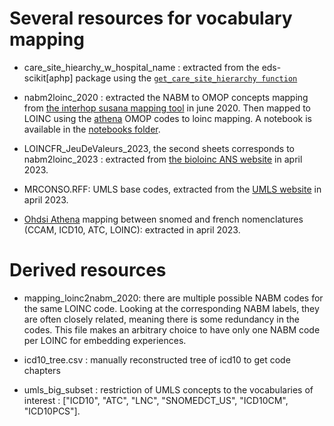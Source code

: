# Several resources for vocabulary mapping

- care_site_hiearchy_w_hospital_name : extracted from the eds-scikit[aphp] package using the [`get_care_site_hierarchy function`](https://aphp.github.io/eds-scikit/v0.1.5/datasets/care-site-hierarchy/)

- nabm2loinc_2020 : extracted the NABM to OMOP concepts mapping from [the interhop susana mapping tool](https://susana.interhop.org/) in june 2020. Then mapped to LOINC using the [athena](athena.ohdsi.org/) OMOP codes to loinc mapping. A notebook is available in the [notebooks folder](../../notebooks/V2_nabm_hierarchy.ipynb).

- LOINCFR_JeuDeValeurs_2023, the second sheets corresponds to nabm2loinc_2023 : extracted from [the bioloinc ANS website](https://bioloinc.fr/bioloinc/KB/#Group:uri=http://aphp.fr/Bioloinc/JDV_LOINC_Biologie;tab=props;) in april 2023.

- MRCONSO.RFF: UMLS base codes, extracted from the [UMLS website](https://www.nlm.nih.gov/research/umls/licensedcontent/umlsknowledgesources.html) in april 2023.

- [Ohdsi Athena](athena.ohdsi.org/) mapping between snomed and french nomenclatures (CCAM, ICD10, ATC, LOINC): extracted in april 2023.

# Derived resources 

- mapping_loinc2nabm_2020: there are multiple possible NABM codes for the same LOINC code. Looking at the corresponding NABM labels, they are often closely related, meaning there is some redundancy in the codes. This file makes an arbitrary choice to have only one NABM code per LOINC for embedding experiences.

- icd10_tree.csv : manually reconstructed tree of icd10 to get code chapters

- umls_big_subset : restriction of UMLS concepts to the vocabularies of interest : ["ICD10", "ATC", "LNC", "SNOMEDCT_US", "ICD10CM", "ICD10PCS"].